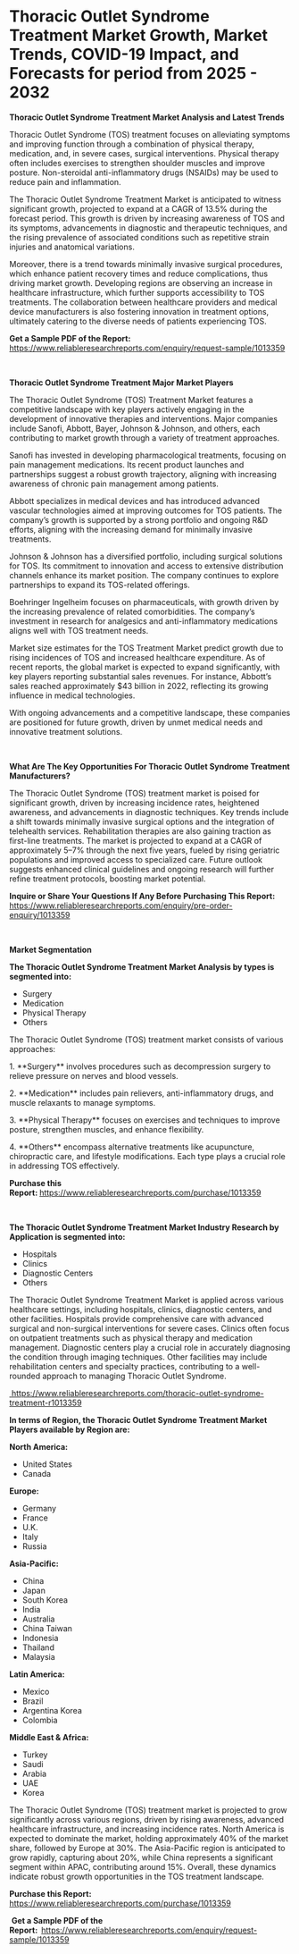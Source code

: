 <p><h1>Thoracic Outlet Syndrome Treatment Market Growth, Market Trends, COVID-19 Impact, and Forecasts for period from 2025 - 2032</h1></p><p><strong>Thoracic Outlet Syndrome Treatment Market Analysis and Latest Trends</strong></p>
<p><p>Thoracic Outlet Syndrome (TOS) treatment focuses on alleviating symptoms and improving function through a combination of physical therapy, medication, and, in severe cases, surgical interventions. Physical therapy often includes exercises to strengthen shoulder muscles and improve posture. Non-steroidal anti-inflammatory drugs (NSAIDs) may be used to reduce pain and inflammation.</p><p>The Thoracic Outlet Syndrome Treatment Market is anticipated to witness significant growth, projected to expand at a CAGR of 13.5% during the forecast period. This growth is driven by increasing awareness of TOS and its symptoms, advancements in diagnostic and therapeutic techniques, and the rising prevalence of associated conditions such as repetitive strain injuries and anatomical variations. </p><p>Moreover, there is a trend towards minimally invasive surgical procedures, which enhance patient recovery times and reduce complications, thus driving market growth. Developing regions are observing an increase in healthcare infrastructure, which further supports accessibility to TOS treatments. The collaboration between healthcare providers and medical device manufacturers is also fostering innovation in treatment options, ultimately catering to the diverse needs of patients experiencing TOS.</p></p>
<p><strong>Get a Sample PDF of the Report:&nbsp;</strong> <a href="https://www.reliableresearchreports.com/enquiry/request-sample/1013359?utm_campaign=2242&utm_medium=2&utm_source=Github&utm_content=ia&utm_term=17042025&utm_id=thoracic-outlet-syndrome-treatment">https://www.reliableresearchreports.com/enquiry/request-sample/1013359</a></p>
<p>&nbsp;</p>
<p><strong>Thoracic Outlet Syndrome Treatment Major Market Players</strong></p>
<p><p>The Thoracic Outlet Syndrome (TOS) Treatment Market features a competitive landscape with key players actively engaging in the development of innovative therapies and interventions. Major companies include Sanofi, Abbott, Bayer, Johnson & Johnson, and others, each contributing to market growth through a variety of treatment approaches.</p><p>Sanofi has invested in developing pharmacological treatments, focusing on pain management medications. Its recent product launches and partnerships suggest a robust growth trajectory, aligning with increasing awareness of chronic pain management among patients.</p><p>Abbott specializes in medical devices and has introduced advanced vascular technologies aimed at improving outcomes for TOS patients. The company’s growth is supported by a strong portfolio and ongoing R&D efforts, aligning with the increasing demand for minimally invasive treatments.</p><p>Johnson & Johnson has a diversified portfolio, including surgical solutions for TOS. Its commitment to innovation and access to extensive distribution channels enhance its market position. The company continues to explore partnerships to expand its TOS-related offerings.</p><p>Boehringer Ingelheim focuses on pharmaceuticals, with growth driven by the increasing prevalence of related comorbidities. The company’s investment in research for analgesics and anti-inflammatory medications aligns well with TOS treatment needs.</p><p>Market size estimates for the TOS Treatment Market predict growth due to rising incidences of TOS and increased healthcare expenditure. As of recent reports, the global market is expected to expand significantly, with key players reporting substantial sales revenues. For instance, Abbott’s sales reached approximately $43 billion in 2022, reflecting its growing influence in medical technologies.</p><p>With ongoing advancements and a competitive landscape, these companies are positioned for future growth, driven by unmet medical needs and innovative treatment solutions.</p></p>
<p>&nbsp;</p>
<p><strong>What Are The Key Opportunities For Thoracic Outlet Syndrome Treatment Manufacturers?</strong></p>
<p><p>The Thoracic Outlet Syndrome (TOS) treatment market is poised for significant growth, driven by increasing incidence rates, heightened awareness, and advancements in diagnostic techniques. Key trends include a shift towards minimally invasive surgical options and the integration of telehealth services. Rehabilitation therapies are also gaining traction as first-line treatments. The market is projected to expand at a CAGR of approximately 5–7% through the next five years, fueled by rising geriatric populations and improved access to specialized care. Future outlook suggests enhanced clinical guidelines and ongoing research will further refine treatment protocols, boosting market potential.</p></p>
<p><strong>Inquire or Share Your Questions If Any Before Purchasing This Report:</strong> <a href="https://www.reliableresearchreports.com/enquiry/pre-order-enquiry/1013359?utm_campaign=2242&utm_medium=2&utm_source=Github&utm_content=ia&utm_term=17042025&utm_id=thoracic-outlet-syndrome-treatment">https://www.reliableresearchreports.com/enquiry/pre-order-enquiry/1013359</a></p>
<p>&nbsp;</p>
<p><strong>Market Segmentation</strong></p>
<p><strong>The Thoracic Outlet Syndrome Treatment Market Analysis by types is segmented into:</strong></p>
<p><ul><li>Surgery</li><li>Medication</li><li>Physical Therapy</li><li>Others</li></ul></p>
<p><p>The Thoracic Outlet Syndrome (TOS) treatment market consists of various approaches: </p><p>1. **Surgery** involves procedures such as decompression surgery to relieve pressure on nerves and blood vessels.</p><p>2. **Medication** includes pain relievers, anti-inflammatory drugs, and muscle relaxants to manage symptoms.</p><p>3. **Physical Therapy** focuses on exercises and techniques to improve posture, strengthen muscles, and enhance flexibility.</p><p>4. **Others** encompass alternative treatments like acupuncture, chiropractic care, and lifestyle modifications. Each type plays a crucial role in addressing TOS effectively.</p></p>
<p><strong>Purchase this Report:&nbsp;</strong><a href="https://www.reliableresearchreports.com/purchase/1013359?utm_campaign=2242&utm_medium=2&utm_source=Github&utm_content=ia&utm_term=17042025&utm_id=thoracic-outlet-syndrome-treatment">https://www.reliableresearchreports.com/purchase/1013359</a></p>
<p>&nbsp;</p>
<p><strong>The Thoracic Outlet Syndrome Treatment Market Industry Research by Application is segmented into:</strong></p>
<p><ul><li>Hospitals</li><li>Clinics</li><li>Diagnostic Centers</li><li>Others</li></ul></p>
<p><p>The Thoracic Outlet Syndrome Treatment Market is applied across various healthcare settings, including hospitals, clinics, diagnostic centers, and other facilities. Hospitals provide comprehensive care with advanced surgical and non-surgical interventions for severe cases. Clinics often focus on outpatient treatments such as physical therapy and medication management. Diagnostic centers play a crucial role in accurately diagnosing the condition through imaging techniques. Other facilities may include rehabilitation centers and specialty practices, contributing to a well-rounded approach to managing Thoracic Outlet Syndrome.</p></p>
<p><a href="https://www.reliableresearchreports.com/thoracic-outlet-syndrome-treatment-r1013359?utm_campaign=2242&utm_medium=2&utm_source=Github&utm_content=ia&utm_term=17042025&utm_id=thoracic-outlet-syndrome-treatment">&nbsp;https://www.reliableresearchreports.com/thoracic-outlet-syndrome-treatment-r1013359</a></p>
<p><strong>In terms of Region, the Thoracic Outlet Syndrome Treatment Market Players available by Region are:</strong></p>
<p>
    <p> <strong> North America: </strong>
        <ul>
            <li>United States</li>
            <li>Canada</li>
        </ul>
        </p> 
    <p> <strong> Europe: </strong>
        <ul>
            <li>Germany</li>
            <li>France</li>
            <li>U.K.</li>
            <li>Italy</li>
            <li>Russia</li>
        </ul>
        </p> 
    <p> <strong> Asia-Pacific: </strong>
        <ul>
            <li>China</li>
            <li>Japan</li>
            <li>South Korea</li>
            <li>India</li>
            <li>Australia</li>
            <li>China Taiwan</li>
            <li>Indonesia</li>
            <li>Thailand</li>
            <li>Malaysia</li>
        </ul>
        </p> 
    <p> <strong> Latin America: </strong>
        <ul>
            <li>Mexico</li>
            <li>Brazil</li>
            <li>Argentina Korea</li>
            <li>Colombia</li>
        </ul>
        </p> 
    <p> <strong> Middle East & Africa: </strong>
        <ul>
            <li>Turkey</li>
            <li>Saudi</li>
            <li>Arabia</li>
            <li>UAE</li>
            <li>Korea</li>
        </ul>
    </p>
    </p>
<p><p>The Thoracic Outlet Syndrome (TOS) treatment market is projected to grow significantly across various regions, driven by rising awareness, advanced healthcare infrastructure, and increasing incidence rates. North America is expected to dominate the market, holding approximately 40% of the market share, followed by Europe at 30%. The Asia-Pacific region is anticipated to grow rapidly, capturing about 20%, while China represents a significant segment within APAC, contributing around 15%. Overall, these dynamics indicate robust growth opportunities in the TOS treatment landscape.</p></p>
<p><strong>Purchase this Report: </strong><a href="https://www.reliableresearchreports.com/purchase/1013359?utm_campaign=2242&utm_medium=2&utm_source=Github&utm_content=ia&utm_term=17042025&utm_id=thoracic-outlet-syndrome-treatment">https://www.reliableresearchreports.com/purchase/1013359</a></p>
<p>&nbsp;<strong>Get a Sample PDF of the Report:&nbsp;&nbsp;</strong><a href="https://www.reliableresearchreports.com/enquiry/request-sample/1013359?utm_campaign=2242&utm_medium=2&utm_source=Github&utm_content=ia&utm_term=17042025&utm_id=thoracic-outlet-syndrome-treatment">https://www.reliableresearchreports.com/enquiry/request-sample/1013359</a></p>
<p><strong></strong></p>
<p><p></p><p></p><p></p></p>